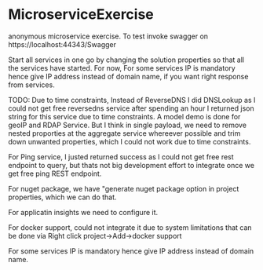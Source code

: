# MicroserviceExercise
anonymous microservice exercise. To test invoke swagger on https://localhost:44343/Swagger

Start all services in one go by changing the solution properties so that all the services have started.
For now, For some services IP is mandatory hence give IP address instead of domain name, if you want right response from services.

TODO:
Due to time constraints, Instead of ReverseDNS I did DNSLookup as I could not get free reversedns service after spending an hour
I returned json string for this service due to time constraints. A model demo is done for geoIP and RDAP Service. But I think in 
single payload, we need to remove nested proporties at the aggregate service whereever possible and trim down unwanted properties,
which I could not work due to time constraints.

For Ping service, I justed returned success as I could not get free rest endpoint to query, but thats not big development
effort to integrate once we get free ping REST endpoint.


For nuget package, we have "generate nuget package option in project properties, which we can do that.

For applicatin insights we need to configure it.

For docker support, could not integrate it due to system limitations that can be done via Right click project->Add->docker support

For some services IP is mandatory hence give IP address instead of domain name.

